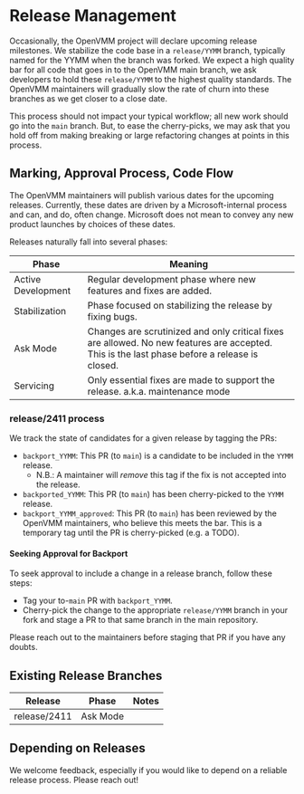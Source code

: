 # Release Management

 Occasionally, the OpenVMM project will declare upcoming release milestones. We stabilize the code base in a `release/YYMM` branch, typically named for the YYMM when the branch was forked. We expect a high quality bar for all code that goes in to the OpenVMM main branch, we ask developers to hold these `release/YYMM` to the highest quality standards. The OpenVMM maintainers will gradually slow the rate of churn into these branches as we get closer to a close date.

 This process should not impact your typical workflow; all new work should go into the `main` branch. But, to ease the cherry-picks, we may ask that you hold off from making breaking or large refactoring changes at points in this process.

## Marking, Approval Process, Code Flow

The OpenVMM maintainers will publish various dates for the upcoming releases. Currently, these dates are driven by a Microsoft-internal process and can, and do, often change. Microsoft does not mean to convey any new product launches by choices of these dates.

Releases naturally fall into several phases:

| Phase             | Meaning                                                                 |
|-------------------|-------------------------------------------------------------------------|
| Active Development| Regular development phase where new features and fixes are added.       |
| Stabilization     | Phase focused on stabilizing the release by fixing bugs.                |
| Ask Mode          | Changes are scrutinized and only critical fixes are allowed. No new features are accepted. This is the last phase before a release is closed. |
| Servicing         | Only essential fixes are made to support the release. a.k.a. maintenance mode      |

### release/2411 process
We track the state of candidates for a given release by tagging the PRs:

* `backport_YYMM`: This PR (to `main`) is a candidate to be included in the `YYMM` release.
    * N.B.: A maintainer will _remove_ this tag if the fix is not accepted into the release.
* `backported_YYMM`: This PR (to `main`) has been cherry-picked to the `YYMM` release.
* `backport_YYMM_approved`: This PR (to `main`) has been reviewed by the OpenVMM maintainers, who believe this meets the bar. This is a temporary tag until the PR is cherry-picked (e.g. a TODO).

#### Seeking Approval for Backport

To seek approval to include a change in a release branch, follow these steps:
* Tag your to-`main` PR with `backport_YYMM`.
* Cherry-pick the change to the appropriate `release/YYMM` branch in your fork and stage a PR to that same branch in the main repository.

Please reach out to the maintainers before staging that PR if you have any doubts.

## Existing Release Branches

| Release | Phase | Notes |
|--------|-------|-------|
| release/2411 | Ask Mode | |
 
## Depending on Releases
We welcome feedback, especially if you would like to depend on a reliable release process. Please reach out!
